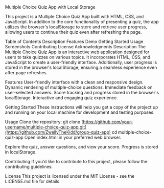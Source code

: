 Multiple Choice Quiz App with Local Storage

This project is a Multiple Choice Quiz App built with HTML, CSS, and JavaScript. In addition to the core functionality of presenting a quiz, the app utilizes the browser's localStorage to store and retrieve user progress, allowing users to continue their quiz even after refreshing the page.

Table of Contents
Description
Features
Demo
Getting Started
Usage
Screenshots
Contributing
License
Acknowledgments
Description
The Multiple Choice Quiz App is an interactive web application designed for users to take quizzes on various topics. It incorporates HTML, CSS, and JavaScript to create a user-friendly interface. Additionally, user progress is stored in the browser's localStorage, ensuring a seamless experience even after page refreshes.

Features
User-friendly interface with a clean and responsive design.
Dynamic rendering of multiple-choice questions.
Immediate feedback on user-selected answers.
Score tracking and progress stored in the browser's localStorage.
Interactive and engaging quiz experience.

Getting Started
These instructions will help you get a copy of the project up and running on your local machine for development and testing purposes.

Usage
Clone the repository:
git clone [https://github.com/your-username/multiple-choice-quiz-app.git](https://github.com/ZwellyTheKidd/group-quiz-app)
cd multiple-choice-quiz-app
Open index.html in your preferred web browser.

Explore the quiz, answer questions, and view your score. Progress is stored in localStorage.

Contributing
If you'd like to contribute to this project, please follow the contributing guidelines.

License
This project is licensed under the MIT License - see the LICENSE.md file for details.
